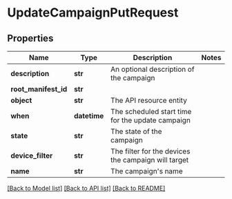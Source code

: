 # UpdateCampaignPutRequest

## Properties
Name | Type | Description | Notes
------------ | ------------- | ------------- | -------------
**description** | **str** | An optional description of the campaign | 
**root_manifest_id** | **str** |  | 
**object** | **str** | The API resource entity | 
**when** | **datetime** | The scheduled start time for the update campaign | 
**state** | **str** | The state of the campaign | 
**device_filter** | **str** | The filter for the devices the campaign will target | 
**name** | **str** | The campaign&#39;s name | 

[[Back to Model list]](../README.md#documentation-for-models) [[Back to API list]](../README.md#documentation-for-api-endpoints) [[Back to README]](../README.md)


